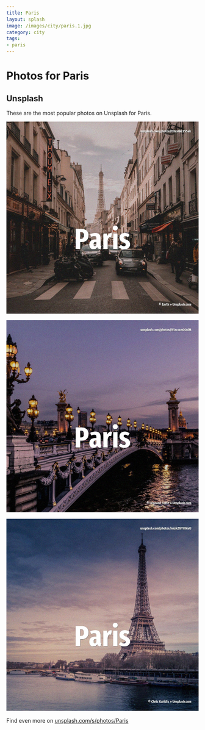 ```yaml
---
title: Paris
layout: splash
image: /images/city/paris.1.jpg
category: city
tags:
- paris
---
```

# Photos for Paris

## Unsplash

These are the most popular photos on Unsplash for Paris.

![Paris](/images/city/paris.1.jpg)

![Paris](/images/city/paris.2.jpg)

![Paris](/images/city/paris.3.jpg)

Find even more on [unsplash.com/s/photos/Paris](https://unsplash.com/s/photos/{search})